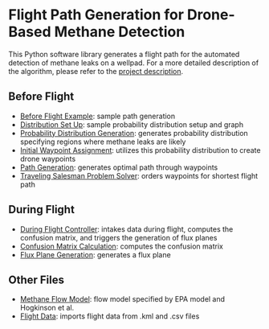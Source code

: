 # Flight Path Generation for Drone-Based Methane Detection

This Python software library generates a flight path for the automated detection of methane leaks on a wellpad. For a more detailed description of the algorithm, please refer to the [project description](projectdescription.pdf).

## Before Flight
* [Before Flight Example](main.py): sample path generation
* [Distribution Set Up](DistributionSetUp.py): sample probability distribution setup and graph
* [Probability Distribution Generation](ProbDist.py): generates probability distribution specifying regions where methane leaks are likely
* [Initial Waypoint Assignment](initialwaypoint.py): utilizes this probability distribution to create drone waypoints
* [Path Generation](PathGeneration.py): generates optimal path through waypoints
* [Traveling Salesman Problem Solver](tsp_solver): orders waypoints for shortest flight path

## During Flight
* [During Flight Controller](inflight.py): intakes data during flight, computes the confusion matrix, and triggers the generation of flux planes 
* [Confusion Matrix Calculation](confusionmat.py): computes the confusion matrix
* [Flux Plane Generation](fluxplane.py): generates a flux plane

## Other Files
* [Methane Flow Model](concentrationmodel.py): flow model specified by EPA model and Hogkinson et al.
* [Flight Data](flightdata.py): imports flight data from .kml and .csv files

